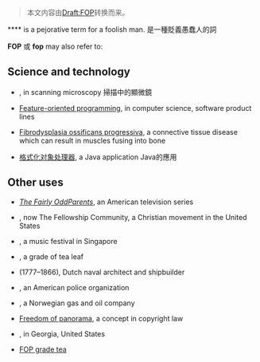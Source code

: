 > 本文内容由[Draft:FOP](https://zh.wikipedia.org/wiki/Draft:FOP)转换而来。


**** is a pejorative term for a foolish man. 是一種貶義愚蠢人的詞

**FOP** 或 **fop** may also refer to:

## Science and technology

  - , in scanning microscopy 掃描中的顯微鏡

  - [Feature-oriented programming](https://zh.wikipedia.org/wiki/面向特性编程 "wikilink"), in computer science, software product lines

  - [Fibrodysplasia ossificans progressiva](../Page/進行性骨化性纖維發育不良.md "wikilink"), a connective tissue disease which can result in muscles fusing into bone

  - [格式化对象处理器](../Page/格式化对象处理器.md "wikilink"), a Java application Java的應用

## Other uses

  - *[The Fairly OddParents](../Page/反斗家族.md "wikilink")*, an American television series

  - , now The Fellowship Community, a Christian movement in the United States

  - , a music festival in Singapore

  - , a grade of tea leaf

  - (1777–1866), Dutch naval architect and shipbuilder

  - , an American police organization

  - , a Norwegian gas and oil company

  - [Freedom of panorama](../Page/全景自由.md "wikilink"), a concept in copyright law

  - , in Georgia, United States

  - [FOP grade tea](https://zh.wikipedia.org/wiki/Tea_leaf_grading "wikilink")